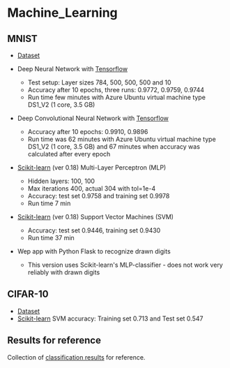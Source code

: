 # Machine_Learning
## MNIST
- [Dataset](http://yann.lecun.com/exdb/mnist/)
- Deep Neural Network with [Tensorflow](https://www.tensorflow.org/)
  * Test setup: Layer sizes 784, 500, 500, 500 and 10
  * Accuracy after 10 epochs, three runs: 0.9772, 0.9759, 0.9744
  * Run time few minutes with Azure Ubuntu virtual machine type DS1_V2 (1 core, 3.5 GB)
- Deep Convolutional Neural Network with [Tensorflow](https://www.tensorflow.org/)
  * Accuracy after 10 epochs: 0.9910, 0.9896
  * Run time was 62 minutes with Azure Ubuntu virtual machine type DS1_V2 (1 core, 3.5 GB) and 67 minutes when accuracy was calculated after every epoch
- [Scikit-learn](http://scikit-learn.org/stable/index.html) (ver 0.18) Multi-Layer Perceptron (MLP)
  * Hidden layers: 100, 100
  * Max iterations 400, actual 304 with tol=1e-4
  * Accuracy: test set 0.9758 and training set 0.9978
  * Run time 7 min
- [Scikit-learn](http://scikit-learn.org/stable/index.html) (ver 0.18) Support Vector Machines (SVM)
  * Accuracy: test set 0.9446, training set 0.9430
  * Run time 37 min


- Wep app with Python Flask to recognize drawn digits
  * This version uses Scikit-learn's MLP-classifier - does not work very reliably with drawn digits 

## CIFAR-10
- [Dataset](http://www.cs.toronto.edu/~kriz/cifar.html)
- [Scikit-learn](http://scikit-learn.org/stable/index.html) SVM accuracy: Training set 0.713 and Test set 0.547


## Results for reference
Collection of [classification results](http://rodrigob.github.io/are_we_there_yet/build/classification_datasets_results.html) for reference.
